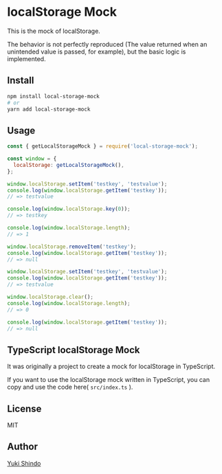 # localStorage Mock

This is the mock of localStorage.

The behavior is not perfectly reproduced (The value returned when an unintended value is passed, for example), but the basic logic is implemented.

## Install

```sh
npm install local-storage-mock
# or
yarn add local-storage-mock
```

## Usage

```javascript
const { getLocalStorageMock } = require('local-storage-mock');

const window = {
  localStorage: getLocalStorageMock(),
};

window.localStorage.setItem('testkey', 'testvalue');
console.log(window.localStorage.getItem('testkey'));
// => testvalue

console.log(window.localStorage.key(0));
// => testkey

console.log(window.localStorage.length);
// => 1

window.localStorage.removeItem('testkey');
console.log(window.localStorage.getItem('testkey'));
// => null

window.localStorage.setItem('testkey', 'testvalue');
console.log(window.localStorage.getItem('testkey'));
// => testvalue

window.localStorage.clear();
console.log(window.localStorage.length);
// => 0

console.log(window.localStorage.getItem('testkey'));
// => null
```

## TypeScript localStorage Mock

It was originally a project to create a mock for localStorage in TypeScript.

If you want to use the localStorage mock written in TypeScript, you can copy and use the code here( `src/index.ts` ).

## License

MIT

## Author

[Yuki Shindo](https://shinshin86.com/)
